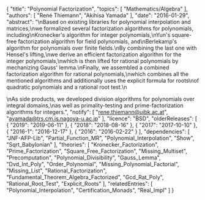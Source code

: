 {
    "title": "Polynomial Factorization",
    "topics": [
        "Mathematics/Algebra"
    ],
    "authors": [
        "René Thiemann",
        "Akihisa Yamada"
    ],
    "date": "2016-01-29",
    "abstract": "\nBased on existing libraries for polynomial interpolation and matrices,\nwe formalized several factorization algorithms for polynomials, including\nKronecker's algorithm for integer polynomials,\nYun's square-free factorization algorithm for field polynomials, and\nBerlekamp's algorithm for polynomials over finite fields.\nBy combining the last one with Hensel's lifting,\nwe derive an efficient factorization algorithm for the integer polynomials,\nwhich is then lifted for rational polynomials by mechanizing Gauss' lemma.\nFinally, we assembled a combined factorization algorithm for rational polynomials,\nwhich combines all the mentioned algorithms and additionally uses the explicit formula for roots\nof quadratic polynomials and a rational root test.\n<p>\nAs side products, we developed division algorithms for polynomials over integral domains,\nas well as primality-testing and prime-factorization algorithms for integers.",
    "notify": [
        "rene.thiemann@uibk.ac.at",
        "ayamada@trs.cm.is.nagoya-u.ac.jp"
    ],
    "licence": "BSD",
    "olderReleases": [
        {
            "2019": "2019-06-11"
        },
        {
            "2018": "2018-08-16"
        },
        {
            "2017": "2017-10-10"
        },
        {
            "2016-1": "2016-12-17"
        },
        {
            "2016": "2016-02-22"
        }
    ],
    "dependencies": [
        "JNF-AFP-Lib",
        "Partial_Function_MR",
        "Polynomial_Interpolation",
        "Show",
        "Sqrt_Babylonian"
    ],
    "theories": [
        "Kronecker_Factorization",
        "Prime_Factorization",
        "Square_Free_Factorization",
        "Missing_Multiset",
        "Precomputation",
        "Polynomial_Divisibility",
        "Gauss_Lemma",
        "Dvd_Int_Poly",
        "Order_Polynomial",
        "Missing_Polynomial_Factorial",
        "Missing_List",
        "Rational_Factorization",
        "Fundamental_Theorem_Algebra_Factorized",
        "Gcd_Rat_Poly",
        "Rational_Root_Test",
        "Explicit_Roots"
    ],
    "relatedEntries": [
        "Polynomial_Interpolation",
        "Certification_Monads",
        "Real_Impl"
    ]
}